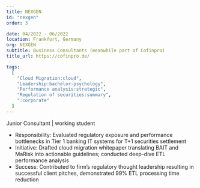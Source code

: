 ```yaml
---
title: NEXGEN
id: "nexgen"
order: 3

date: 04/2022 - 06/2022
location: Frankfurt, Germany
org: NEXGEN
subtitle: Business Consultants (meanwhile part of Cofinpro)
title_url: https://cofinpro.de/

tags:
  [
    "Cloud Migration:cloud",
    "Leadership:bachelor-psychology",
    "Performance analysis:strategic",
    "Regulation of securities:summary",
    ":corporate"
  ]
---
```

Junior Consultant | working student 
- Responsibility: Evaluated regulatory exposure and performance bottlenecks in Tier 1 banking IT systems for T+1 securities settlement
- Initiative: Drafted cloud migration whitepaper translating BAIT and MaRisk into actionable guidelines; conducted deep-dive ETL performance analysis
- Success: Contributed to firm’s regulatory thought leadership resulting in successful client pitches, demonstrated 99% ETL processing time reduction
